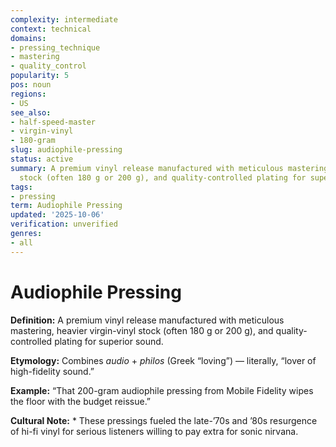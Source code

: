 ```yaml
---
complexity: intermediate
context: technical
domains:
- pressing_technique
- mastering
- quality_control
popularity: 5
pos: noun
regions:
- US
see_also:
- half-speed-master
- virgin-vinyl
- 180-gram
slug: audiophile-pressing
status: active
summary: A premium vinyl release manufactured with meticulous mastering, heavier virgin-vinyl
  stock (often 180 g or 200 g), and quality-controlled plating for superior sound.
tags:
- pressing
term: Audiophile Pressing
updated: '2025-10-06'
verification: unverified
genres:
- all
---
```


# Audiophile Pressing

**Definition:** A premium vinyl release manufactured with meticulous mastering, heavier virgin-vinyl stock (often 180 g or 200 g), and quality-controlled plating for superior sound.

**Etymology:** Combines *audio* + *philos* (Greek “loving”) — literally, “lover of high-fidelity sound.”

**Example:** “That 200-gram audiophile pressing from Mobile Fidelity wipes the floor with the budget reissue.”

**Cultural Note:** * These pressings fueled the late-’70s and ’80s resurgence of hi-fi vinyl for serious listeners willing to pay extra for sonic nirvana.


